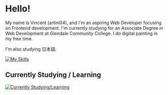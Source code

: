 # Hello!

My name is Vincent (artini04), and I'm an aspiring Web Developer focusing on Frontend development. I'm currently studying for an Associate Degree in Web Development at Glendale Community College. I do digital painting in my free time.

I'm also studying 日本語.

[![My Skills](https://skillicons.dev/icons?i=html,css,sass,js,ts,nodejs,vite,vue)](https://skillicons.dev)

## Currently Studying / Learning
[![Currently Studying/Learning](https://skillicons.dev/icons?i=py,rust)](https://skillicons.dev)
